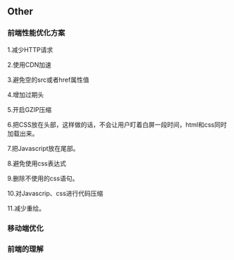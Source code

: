 ## Other

### 前端性能优化方案

1.减少HTTP请求

2.使用CDN加速

3.避免空的src或者href属性值

4.增加过期头

5.开启GZIP压缩

6.把CSS放在头部，这样做的话，不会让用户盯着白屏一段时间，html和css同时加载出来。

7.把Javascript放在尾部。

8.避免使用css表达式

9.删除不使用的css语句。

10.对Javascrip、css进行代码压缩

11.减少重绘。 


### 移动端优化 








### 前端的理解